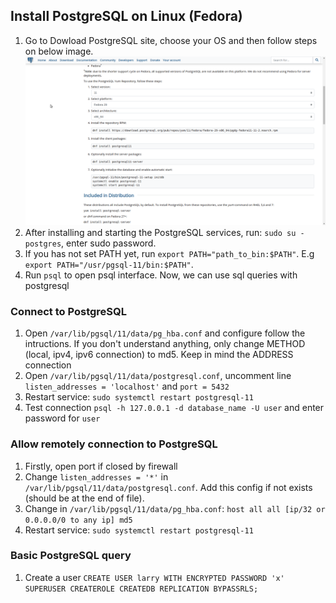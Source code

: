 ## Install PostgreSQL on Linux (Fedora)
1. Go to Dowload PostgreSQL site, choose your OS and then follow steps on below image.
![Choose version](./image/choose.png)
2. After installing and starting the PostgreSQL services, run: `sudo su - postgres`, enter sudo password.
3. If you has not set PATH yet, run `export PATH="path_to_bin:$PATH"`. E.g `export PATH="/usr/pgsql-11/bin:$PATH"`.
4. Run `psql` to open psql interface. Now, we can use sql queries with postgresql
### Connect to PostgreSQL
1. Open `/var/lib/pgsql/11/data/pg_hba.conf` and configure follow the intructions. If you don't understand anything, only change METHOD (local, ipv4, ipv6 connection) to md5. Keep in mind the ADDRESS connection
2. Open `/var/lib/pgsql/11/data/postgresql.conf`, uncomment line `listen_addresses = 'localhost'` and `port = 5432`
3. Restart service: `sudo systemctl restart postgresql-11`
4. Test connection `psql -h 127.0.0.1 -d database_name -U user` and enter password for `user`
### Allow remotely connection to PostgreSQL
1. Firstly, open port if closed by firewall
2. Change `listen_addresses = '*'` in `/var/lib/pgsql/11/data/postgresql.conf`. Add this config if not exists (should be at the end of file).
3. Change in `/var/lib/pgsql/11/data/pg_hba.conf`: `host all all [ip/32 or 0.0.0.0/0 to any ip] md5`
4. Restart service: `sudo systemctl restart postgresql-11`
### Basic PostgreSQL query
1. Create a user `CREATE USER larry WITH ENCRYPTED PASSWORD 'x' SUPERUSER CREATEROLE CREATEDB REPLICATION BYPASSRLS;`

